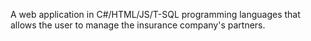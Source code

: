 A web application in C#/HTML/JS/T-SQL programming languages ​​that allows the user to manage the insurance company's partners.
